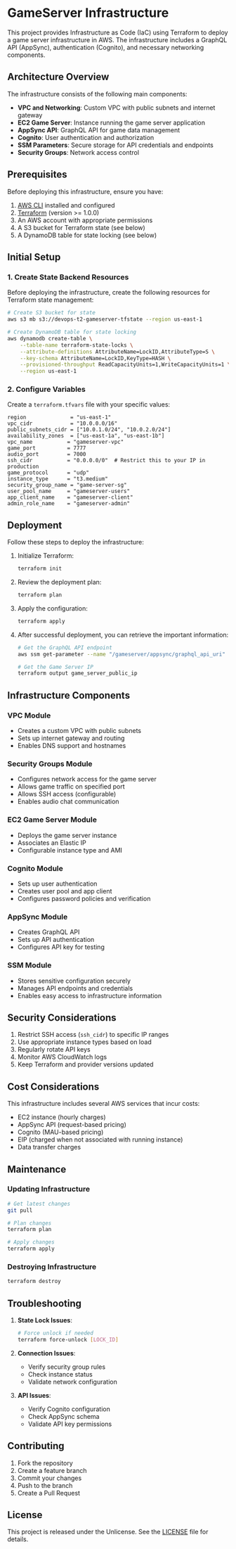 # GameServer Infrastructure

This project provides Infrastructure as Code (IaC) using Terraform to deploy a game server infrastructure in AWS. The infrastructure includes a GraphQL API (AppSync), authentication (Cognito), and necessary networking components.

## Architecture Overview

The infrastructure consists of the following main components:

- **VPC and Networking**: Custom VPC with public subnets and internet gateway
- **EC2 Game Server**: Instance running the game server application
- **AppSync API**: GraphQL API for game data management
- **Cognito**: User authentication and authorization
- **SSM Parameters**: Secure storage for API credentials and endpoints
- **Security Groups**: Network access control

## Prerequisites

Before deploying this infrastructure, ensure you have:

1. [AWS CLI](https://aws.amazon.com/cli/) installed and configured
2. [Terraform](https://www.terraform.io/downloads.html) (version >= 1.0.0)
3. An AWS account with appropriate permissions
4. A S3 bucket for Terraform state (see below)
5. A DynamoDB table for state locking (see below)

## Initial Setup

### 1. Create State Backend Resources

Before deploying the infrastructure, create the following resources for Terraform state management:

```bash
# Create S3 bucket for state
aws s3 mb s3://devops-t2-gameserver-tfstate --region us-east-1

# Create DynamoDB table for state locking
aws dynamodb create-table \
    --table-name terraform-state-locks \
    --attribute-definitions AttributeName=LockID,AttributeType=S \
    --key-schema AttributeName=LockID,KeyType=HASH \
    --provisioned-throughput ReadCapacityUnits=1,WriteCapacityUnits=1 \
    --region us-east-1
```

### 2. Configure Variables

Create a `terraform.tfvars` file with your specific values:

```hcl
region              = "us-east-1"
vpc_cidr            = "10.0.0.0/16"
public_subnets_cidr = ["10.0.1.0/24", "10.0.2.0/24"]
availability_zones  = ["us-east-1a", "us-east-1b"]
vpc_name           = "gameserver-vpc"
game_port          = 7777
audio_port         = 7000
ssh_cidr           = "0.0.0.0/0"  # Restrict this to your IP in production
game_protocol      = "udp"
instance_type      = "t3.medium"
security_group_name = "game-server-sg"
user_pool_name     = "gameserver-users"
app_client_name    = "gameserver-client"
admin_role_name    = "gameserver-admin"
```

## Deployment

Follow these steps to deploy the infrastructure:

1. Initialize Terraform:
   ```bash
   terraform init
   ```

2. Review the deployment plan:
   ```bash
   terraform plan
   ```

3. Apply the configuration:
   ```bash
   terraform apply
   ```

4. After successful deployment, you can retrieve the important information:
   ```bash
   # Get the GraphQL API endpoint
   aws ssm get-parameter --name "/gameserver/appsync/graphql_api_uri"

   # Get the Game Server IP
   terraform output game_server_public_ip
   ```

## Infrastructure Components

### VPC Module
- Creates a custom VPC with public subnets
- Sets up internet gateway and routing
- Enables DNS support and hostnames

### Security Groups Module
- Configures network access for the game server
- Allows game traffic on specified port
- Allows SSH access (configurable)
- Enables audio chat communication

### EC2 Game Server Module
- Deploys the game server instance
- Associates an Elastic IP
- Configurable instance type and AMI

### Cognito Module
- Sets up user authentication
- Creates user pool and app client
- Configures password policies and verification

### AppSync Module
- Creates GraphQL API
- Sets up API authentication
- Configures API key for testing

### SSM Module
- Stores sensitive configuration securely
- Manages API endpoints and credentials
- Enables easy access to infrastructure information

## Security Considerations

1. Restrict SSH access (`ssh_cidr`) to specific IP ranges
2. Use appropriate instance types based on load
3. Regularly rotate API keys
4. Monitor AWS CloudWatch logs
5. Keep Terraform and provider versions updated

## Cost Considerations

This infrastructure includes several AWS services that incur costs:

- EC2 instance (hourly charges)
- AppSync API (request-based pricing)
- Cognito (MAU-based pricing)
- EIP (charged when not associated with running instance)
- Data transfer charges

## Maintenance

### Updating Infrastructure
```bash
# Get latest changes
git pull

# Plan changes
terraform plan

# Apply changes
terraform apply
```

### Destroying Infrastructure
```bash
terraform destroy
```

## Troubleshooting

1. **State Lock Issues**:
   ```bash
   # Force unlock if needed
   terraform force-unlock [LOCK_ID]
   ```

2. **Connection Issues**:
   - Verify security group rules
   - Check instance status
   - Validate network configuration

3. **API Issues**:
   - Verify Cognito configuration
   - Check AppSync schema
   - Validate API key permissions

## Contributing

1. Fork the repository
2. Create a feature branch
3. Commit your changes
4. Push to the branch
5. Create a Pull Request

## License

This project is released under the Unlicense. See the [LICENSE](LICENSE) file for details.
